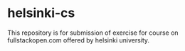 # helsinki-cs
This repository is for submission of exercise for course on fullstackopen.com offered by helsinki university.
